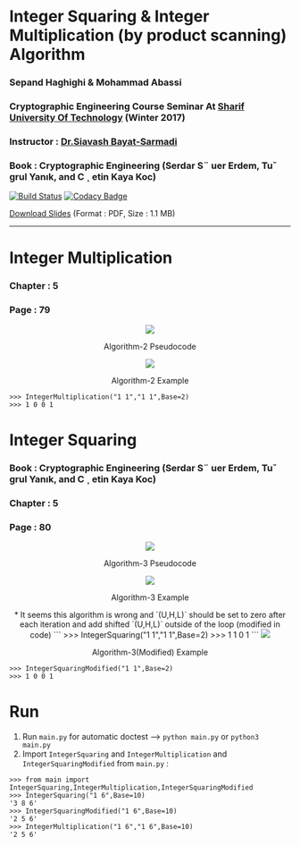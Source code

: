 # Integer Squaring & Integer Multiplication (by product scanning) Algorithm #

### Sepand Haghighi & Mohammad Abassi

### Cryptographic Engineering Course Seminar At [Sharif University Of Technology](http://www.sharif.ir/ "Sharif University Of Technology") (Winter 2017)
### Instructor : [Dr.Siavash Bayat-Sarmadi](http://sharif.edu/~sbayat/ "http://sharif.edu/~sbayat/")
### Book : Cryptographic Engineering (Serdar S¨ uer Erdem, Tuˇ grul Yanık, and C ¸ etin Kaya Koc)	 
[![Build Status](https://travis-ci.org/sepandhaghighi/Integer-Squaring.svg?branch=master)](https://travis-ci.org/sepandhaghighi/Integer-Squaring)
[![Codacy Badge](https://api.codacy.com/project/badge/Grade/0f5fc6d4f3e84a06b004a716dc1ece6e)](https://www.codacy.com/app/sepand-haghighi/Integer-Squaring?utm_source=github.com&amp;utm_medium=referral&amp;utm_content=sepandhaghighi/Integer-Squaring&amp;utm_campaign=Badge_Grade)

[Download Slides](files/Slides.pdf "Slides") (Format : PDF, Size : 1.1 MB)

----------
# Integer Multiplication
							
### Chapter : 5					
				
### Page : 79				


<div align="center">

<img src="files/algorithm2.png">
<p>Algorithm-2 Pseudocode</p>
<img src="files/example3.png">
<p>Algorithm-2 Example</p>

</div> 

```
>>> IntegerMultiplication("1 1","1 1",Base=2)
>>> 1 0 0 1 
```




# Integer Squaring
### Book : Cryptographic Engineering (Serdar S¨ uer Erdem, Tuˇ grul Yanık, and C ¸ etin Kaya Koc)				
				
### Chapter : 5					
				
### Page : 80				


<div align="center">

<img src="files/algorithm3.png">
<p>Algorithm-3 Pseudocode</p>
<img src="files/example1.png">
<p>Algorithm-3 Example</p>
* It seems this algorithm is wrong and `(U,H,L)` should be set to zero after each iteration and add shifted `(U,H,L)` outside of the loop (modified in code)
```
>>> IntegerSquaring("1 1","1 1",Base=2)
>>> 1 1 0 1 
```

<img src="files/example2.png">
<p>Algorithm-3(Modified) Example</p>


</div> 

```
>>> IntegerSquaringModified("1 1",Base=2)
>>> 1 0 0 1 
```

# Run

1. Run `main.py` for automatic doctest --> `python main.py` or `python3 main.py`
2. Import `IntegerSquaring` and `IntegerMultiplication` and `IntegerSquaringModified` from `main.py` :
```
>>> from main import IntegerSquaring,IntegerMultiplication,IntegerSquaringModified
>>> IntegerSquaring("1 6",Base=10)
'3 8 6'
>>> IntegerSquaringModified("1 6",Base=10)
'2 5 6'
>>> IntegerMultiplication("1 6","1 6",Base=10)
'2 5 6'
```